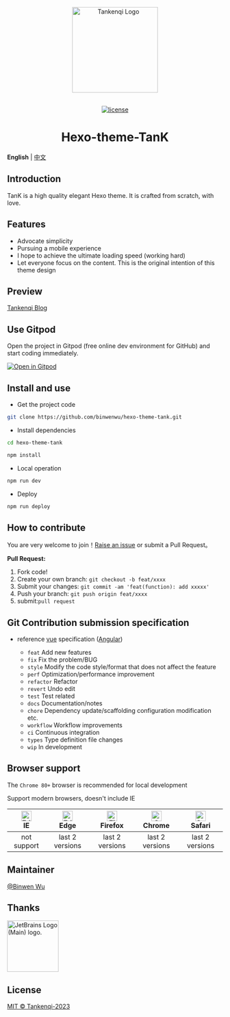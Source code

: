 <div align="center"> <a href="http://www.tankenqi.cn"> <img alt="Tankenqi Logo" width="200" height="200" src="https://cdn.jsdelivr.net/gh/binwenwu/picgo_demo/img/meta.png"> </a> <br> <br>

[![license](https://img.shields.io/github/license/anncwb/vue-vben-admin.svg)](LICENSE)

<h1>Hexo-theme-TanK</h1>
</div>

**English** | [中文](./README.zh-CN.md)

## Introduction

TanK is a high quality elegant Hexo theme. It is crafted from scratch, with love.

## Features

- Advocate simplicity
- Pursuing a mobile experience
- I hope to achieve the ultimate loading speed (working hard)
- Let everyone focus on the content. This is the original intention of this theme design


## Preview
[Tankenqi Blog](https://binwenwu.github.io/)

## Use Gitpod

Open the project in Gitpod (free online dev environment for GitHub) and start coding immediately.

[![Open in Gitpod](https://gitpod.io/button/open-in-gitpod.svg)](https://gitpod.io/#https://github.com/anncwb/vue-vben-admin)


## Install and use

- Get the project code

```bash
git clone https://github.com/binwenwu/hexo-theme-tank.git
```

- Install dependencies

```bash
cd hexo-theme-tank

npm install
```

- Local operation

```bash
npm run dev
```

- Deploy

```bash
npm run deploy
```

## How to contribute

You are very welcome to join！[Raise an issue](https://github.com/binwenwu/blog_V2.0/issues) or submit a Pull Request。

**Pull Request:**

1. Fork code!
2. Create your own branch: `git checkout -b feat/xxxx`
3. Submit your changes: `git commit -am 'feat(function): add xxxxx'`
4. Push your branch: `git push origin feat/xxxx`
5. submit:`pull request`

## Git Contribution submission specification

- reference [vue](https://github.com/vuejs/vue/blob/dev/.github/COMMIT_CONVENTION.md) specification ([Angular](https://github.com/conventional-changelog/conventional-changelog/tree/master/packages/conventional-changelog-angular))

  - `feat` Add new features
  - `fix` Fix the problem/BUG
  - `style` Modify the code style/format that does not affect the feature
  - `perf` Optimization/performance improvement
  - `refactor` Refactor
  - `revert` Undo edit
  - `test` Test related
  - `docs` Documentation/notes
  - `chore` Dependency update/scaffolding configuration modification etc.
  - `workflow` Workflow improvements
  - `ci` Continuous integration
  - `types` Type definition file changes
  - `wip` In development

## Browser support

The `Chrome 80+` browser is recommended for local development

Support modern browsers, doesn't include IE

| [<img src="https://raw.githubusercontent.com/alrra/browser-logos/master/src/edge/edge_48x48.png" alt=" Edge" width="24px" height="24px" />](http://godban.github.io/browsers-support-badges/)</br>IE | [<img src="https://raw.githubusercontent.com/alrra/browser-logos/master/src/edge/edge_48x48.png" alt=" Edge" width="24px" height="24px" />](http://godban.github.io/browsers-support-badges/)</br>Edge | [<img src="https://raw.githubusercontent.com/alrra/browser-logos/master/src/firefox/firefox_48x48.png" alt="Firefox" width="24px" height="24px" />](http://godban.github.io/browsers-support-badges/)</br>Firefox | [<img src="https://raw.githubusercontent.com/alrra/browser-logos/master/src/chrome/chrome_48x48.png" alt="Chrome" width="24px" height="24px" />](http://godban.github.io/browsers-support-badges/)</br>Chrome | [<img src="https://raw.githubusercontent.com/alrra/browser-logos/master/src/safari/safari_48x48.png" alt="Safari" width="24px" height="24px" />](http://godban.github.io/browsers-support-badges/)</br>Safari |
| :-: | :-: | :-: | :-: | :-: |
| not support | last 2 versions | last 2 versions | last 2 versions | last 2 versions |

## Maintainer

[@Binwen Wu](https://github.com/binwenwu)

## Thanks

<img src="https://resources.jetbrains.com/storage/products/company/brand/logos/jb_beam.png" alt="JetBrains Logo (Main) logo." height="120">

## License

[MIT © Tankenqi-2023](./LICENSE)



